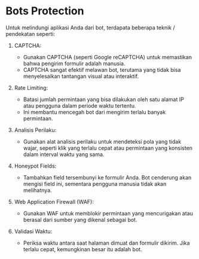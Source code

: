 # Bots Protection

Untuk melindungi aplikasi Anda dari bot, terdapata beberapa teknik / pendekatan
seperti:

1. CAPTCHA:

   - Gunakan CAPTCHA (seperti Google reCAPTCHA) untuk memastikan bahwa pengirim
     formulir adalah manusia.
   - CAPTCHA sangat efektif melawan bot, terutama yang tidak bisa menyelesaikan
     tantangan visual atau interaktif.

2. Rate Limiting:

   - Batasi jumlah permintaan yang bisa dilakukan oleh satu alamat IP atau
     pengguna dalam periode waktu tertentu.
   - Ini membantu mencegah bot dari mengirim terlalu banyak permintaan.

3. Analisis Perilaku:

   - Gunakan alat analisis perilaku untuk mendeteksi pola yang tidak wajar,
     seperti klik yang terlalu cepat atau permintaan yang konsisten dalam
     interval waktu yang sama.

4. Honeypot Fields:

   - Tambahkan field tersembunyi ke formulir Anda. Bot cenderung akan mengisi
     field ini, sementara pengguna manusia tidak akan melihatnya.

5. Web Application Firewall (WAF):

   - Gunakan WAF untuk memblokir permintaan yang mencurigakan atau berasal dari
     sumber yang dikenal sebagai bot.

6. Validasi Waktu:

   - Periksa waktu antara saat halaman dimuat dan formulir dikirim. Jika terlalu
     cepat, kemungkinan besar itu adalah bot.
